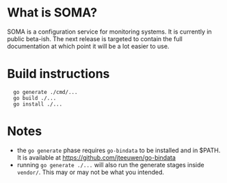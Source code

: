 # What is SOMA?

SOMA is a configuration service for monitoring systems. It is currently
in public beta-ish. The next release is targeted to contain the full
documentation at which point it will be a lot easier to use.

# Build instructions

```
  go generate ./cmd/...
  go build ./...
  go install ./...
```

# Notes

* the `go generate` phase requires `go-bindata` to be installed and in
  $PATH. It is available at https://github.com/jteeuwen/go-bindata
* running `go generate ./...` will also run the generate stages inside
  `vendor/`. This may or may not be what you intended.
